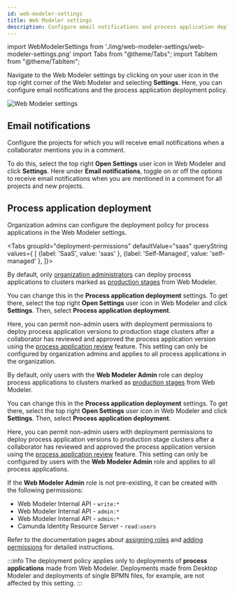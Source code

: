 ```yaml
---
id: web-modeler-settings
title: Web Modeler settings
description: Configure email notifications and process application deployment policies in the Web Modeler settings.
---
```


import WebModelerSettings from './img/web-modeler-settings/web-modeler-settings.png'
import Tabs from "@theme/Tabs";
import TabItem from "@theme/TabItem";

Navigate to the Web Modeler settings by clicking on your user icon in the top right corner of the Web Modeler and selecting **Settings**. Here, you can configure email notifications and the process application deployment policy.

<img src={WebModelerSettings} alt="Web Modeler settings" />

## Email notifications

Configure the projects for which you will receive email notifications when a collaborator mentions you in a comment.

To do this, select the top right **Open Settings** user icon in Web Modeler and click **Settings**. Here under **Email notifications**, toggle on or off the options to receive email notifications when you are mentioned in a comment for all projects and new projects.

## Process application deployment

Organization admins can configure the deployment policy for process applications in the Web Modeler settings.

<Tabs groupId="deployment-permissions" defaultValue="saas" queryString values={
[
{label: 'SaaS', value: 'saas' },
{label: 'Self-Managed', value: 'self-managed' },
]}>

<TabItem value='saas'>

By default, only [organization administrators](/components/console/manage-organization/manage-users) can deploy process applications to clusters marked as
[production stages](/components/modeler/web-modeler/process-application-pipeline.md#deployment-pipeline-stages) from Web Modeler.

You can change this in the **Process application deployment** settings. To get there, select the top right **Open Settings** user icon in Web Modeler and click **Settings**. Then, select **Process application deployment**.

Here, you can permit non-admin users with deployment permissions to deploy process application versions to production stage clusters
after a collaborator has reviewed and approved the process application version using the
[process application review](/components/modeler/web-modeler/process-application-pipeline.md#review) feature.
This setting can only be configured by organization admins and applies to all process applications in the organization.

</TabItem>

<TabItem value='self-managed'>

By default, only users with the **Web Modeler Admin** role can deploy process applications to
clusters marked as [production stages](/components/modeler/web-modeler/process-application-pipeline.md#deployment-pipeline-stages) from Web Modeler.

You can change this in the **Process application deployment** settings. To get there, select the top right **Open Settings** user icon in Web Modeler and click **Settings**. Then, select **Process application deployment**.

Here, you can permit non-admin users with deployment permissions to deploy process application versions to production stage clusters
after a collaborator has reviewed and approved the process application version using the
[process application review](/components/modeler/web-modeler/process-application-pipeline.md#review) feature.
This setting can only be configured by users with the **Web Modeler Admin** role and applies to all process applications.

If the **Web Modeler Admin** role is not pre-existing, it can be created with the following permissions:

- Web Modeler Internal API - `write:*`
- Web Modeler Internal API - `admin:*`
- Web Modeler Internal API - `admin:*`
- Camunda Identity Resource Server - `read:users`

Refer to the documentation pages about [assigning roles](../../../self-managed/identity/user-guide/roles/add-assign-role.md) and [adding permissions](../../../self-managed/identity/user-guide/roles/add-assign-permission.md) for detailed instructions.

</TabItem>

</Tabs>

:::info
The deployment policy applies only to deployments of **process applications** made from Web Modeler.
Deployments made from Desktop Modeler and deployments of single BPMN files, for example, are not affected by this setting.
:::
